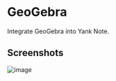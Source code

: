 # GeoGebra

Integrate GeoGebra into Yank Note.

## Screenshots

![image](https://registry.yank-note.com/cdn/@yank-note/extension-geogebra/1.1.0/3e6b2ee7-eeab-468b-8801-61722d811fa8.png)
